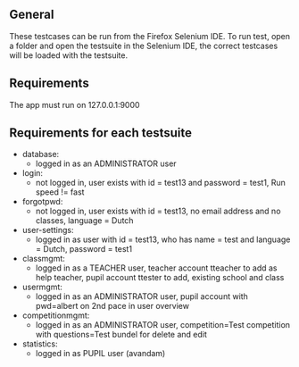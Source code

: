 General
-------
These testcases can be run from the Firefox Selenium IDE.
To run test, open a folder and open the testsuite in the Selenium IDE, the correct
testcases will be loaded with the testsuite.

Requirements
------------
The app must run on 127.0.0.1:9000

Requirements for each testsuite
-------------------------------
* database: 
	* logged in as an ADMINISTRATOR user
* login:
	* not logged in, user exists with id = test13 and password = test1, Run speed != fast
* forgotpwd: 
	* not logged in, user exists with id = test13, no email address and no classes, language = Dutch
* user-settings:	 
	* logged in as user with id = test13, who has name = test and language = Dutch, password = test1
* classmgmt: 
	* logged in as a TEACHER user, teacher account tteacher to add as help teacher, pupil account ttester to add, existing school and class 
* usermgmt:
	* logged in as an ADMINISTRATOR user, pupil account with pwd=albert on 2nd pace in user overview	 
* competitionmgmt:
	* logged in as an ADMINISTRATOR user, competition=Test competition with questions=Test bundel for delete and edit
* statistics:
	* logged in as PUPIL user (avandam)

